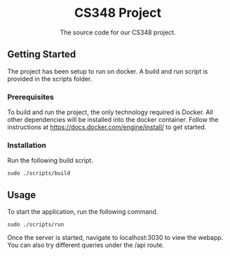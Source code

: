 <div align="center">
  <h1 align="center">CS348 Project</h1>

  <p align="center">
    The source code for our CS348 project.
  </p>
</div>

## Getting Started

The project has been setup to run on docker. A build and run script is provided in the scripts folder.

### Prerequisites

To build and run the project, the only technology required is Docker. All other dependencies will be installed into the docker container. Follow the instructions at https://docs.docker.com/engine/install/ to get started.

### Installation

Run the following build script.

```
sudo ./scripts/build
```

<!-- USAGE EXAMPLES -->
## Usage

To start the application, run the following command.
```
sudo ./scripts/run
```

Once the server is started, navigate to localhost:3030 to view the webapp. You can also try different queries under the /api route.
